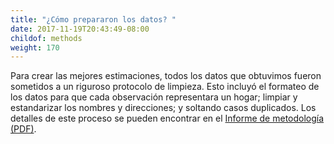 ```yaml
---
title: "¿Cómo prepararon los datos? "
date: 2017-11-19T20:43:49-08:00
childof: methods
weight: 170
---
```

Para crear las mejores estimaciones, todos los datos que obtuvimos fueron sometidos a un riguroso protocolo de limpieza. Esto incluyó el formateo de los datos para que cada observación representara un hogar; limpiar y estandarizar los nombres y direcciones; y soltando casos duplicados. Los detalles de este proceso se pueden encontrar en el <a href="#">Informe de metodología (PDF)</a>.
